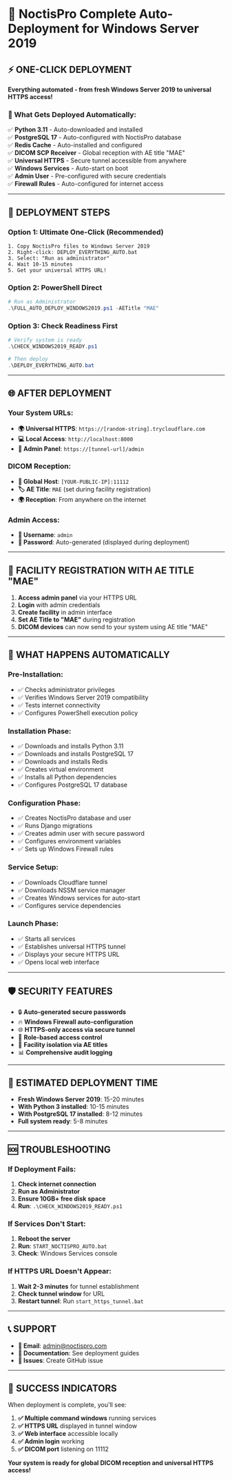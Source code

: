 # 🚀 NoctisPro Complete Auto-Deployment for Windows Server 2019

## ⚡ ONE-CLICK DEPLOYMENT

**Everything automated - from fresh Windows Server 2019 to universal HTTPS access!**

### 🎯 What Gets Deployed Automatically:

✅ **Python 3.11** - Auto-downloaded and installed  
✅ **PostgreSQL 17** - Auto-configured with NoctisPro database  
✅ **Redis Cache** - Auto-installed and configured  
✅ **DICOM SCP Receiver** - Global reception with AE title "MAE"  
✅ **Universal HTTPS** - Secure tunnel accessible from anywhere  
✅ **Windows Services** - Auto-start on boot  
✅ **Admin User** - Pre-configured with secure credentials  
✅ **Firewall Rules** - Auto-configured for internet access  

---

## 🚀 DEPLOYMENT STEPS

### Option 1: Ultimate One-Click (Recommended)
```
1. Copy NoctisPro files to Windows Server 2019
2. Right-click: DEPLOY_EVERYTHING_AUTO.bat
3. Select: "Run as administrator"
4. Wait 10-15 minutes
5. Get your universal HTTPS URL!
```

### Option 2: PowerShell Direct
```powershell
# Run as Administrator
.\FULL_AUTO_DEPLOY_WINDOWS2019.ps1 -AETitle "MAE"
```

### Option 3: Check Readiness First
```powershell
# Verify system is ready
.\CHECK_WINDOWS2019_READY.ps1

# Then deploy
.\DEPLOY_EVERYTHING_AUTO.bat
```

---

## 🌐 AFTER DEPLOYMENT

### Your System URLs:
- **🌍 Universal HTTPS**: `https://[random-string].trycloudflare.com`
- **💻 Local Access**: `http://localhost:8000`
- **📱 Admin Panel**: `https://[tunnel-url]/admin`

### DICOM Reception:
- **📡 Global Host**: `[YOUR-PUBLIC-IP]:11112`
- **🏷️ AE Title**: `MAE` (set during facility registration)
- **🌍 Reception**: From anywhere on the internet

### Admin Access:
- **👤 Username**: `admin`
- **🔑 Password**: Auto-generated (displayed during deployment)

---

## 🏥 FACILITY REGISTRATION WITH AE TITLE "MAE"

1. **Access admin panel** via your HTTPS URL
2. **Login** with admin credentials
3. **Create facility** in admin interface
4. **Set AE Title to "MAE"** during registration
5. **DICOM devices** can now send to your system using AE title "MAE"

---

## 🔧 WHAT HAPPENS AUTOMATICALLY

### Pre-Installation:
- ✅ Checks administrator privileges
- ✅ Verifies Windows Server 2019 compatibility
- ✅ Tests internet connectivity
- ✅ Configures PowerShell execution policy

### Installation Phase:
- ✅ Downloads and installs Python 3.11
- ✅ Downloads and installs PostgreSQL 17
- ✅ Downloads and installs Redis
- ✅ Creates virtual environment
- ✅ Installs all Python dependencies
- ✅ Configures PostgreSQL 17 database

### Configuration Phase:
- ✅ Creates NoctisPro database and user
- ✅ Runs Django migrations
- ✅ Creates admin user with secure password
- ✅ Configures environment variables
- ✅ Sets up Windows Firewall rules

### Service Setup:
- ✅ Downloads Cloudflare tunnel
- ✅ Downloads NSSM service manager
- ✅ Creates Windows services for auto-start
- ✅ Configures service dependencies

### Launch Phase:
- ✅ Starts all services
- ✅ Establishes universal HTTPS tunnel
- ✅ Displays your secure HTTPS URL
- ✅ Opens local web interface

---

## 🛡️ SECURITY FEATURES

- 🔒 **Auto-generated secure passwords**
- 🔥 **Windows Firewall auto-configuration**
- 🌐 **HTTPS-only access via secure tunnel**
- 👤 **Role-based access control**
- 🏥 **Facility isolation via AE titles**
- 📊 **Comprehensive audit logging**

---

## 🎯 ESTIMATED DEPLOYMENT TIME

- **Fresh Windows Server 2019**: 15-20 minutes
- **With Python 3 installed**: 10-15 minutes  
- **With PostgreSQL 17 installed**: 8-12 minutes
- **Full system ready**: 5-8 minutes

---

## 🆘 TROUBLESHOOTING

### If Deployment Fails:
1. **Check internet connection**
2. **Run as Administrator**
3. **Ensure 10GB+ free disk space**
4. **Run**: `.\CHECK_WINDOWS2019_READY.ps1`

### If Services Don't Start:
1. **Reboot the server**
2. **Run**: `START_NOCTISPRO_AUTO.bat`
3. **Check**: Windows Services console

### If HTTPS URL Doesn't Appear:
1. **Wait 2-3 minutes** for tunnel establishment
2. **Check tunnel window** for URL
3. **Restart tunnel**: Run `start_https_tunnel.bat`

---

## 📞 SUPPORT

- **📧 Email**: admin@noctispro.com
- **📖 Documentation**: See deployment guides
- **🐛 Issues**: Create GitHub issue

---

## 🎉 SUCCESS INDICATORS

When deployment is complete, you'll see:

1. **✅ Multiple command windows** running services
2. **✅ HTTPS URL** displayed in tunnel window
3. **✅ Web interface** accessible locally
4. **✅ Admin login** working
5. **✅ DICOM port** listening on 11112

**Your system is ready for global DICOM reception and universal HTTPS access!**
